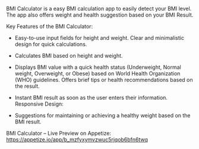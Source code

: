 BMI Calculator is a easy BMI calculation app to easily detect your BMI level. The app also offers weight and health suggestion based on your BMI Result.

Key Features of the BMI Calculator:
- Easy-to-use input fields for height and weight.
Clear and minimalistic design for quick calculations.

- Calculates BMI based on height and weight.

- Displays BMI value with a quick health status (Underweight, Normal weight, Overweight, or Obese) based on World Health Organization (WHO) guidelines.
Offers brief tips or health recommendations based on the result.
  
- Instant BMI result as soon as the user enters their information.
Responsive Design:

- Suggestions for maintaining or achieving a healthy weight based on the BMI result.

BMI Calculator – Live Preview on Appetize:
https://appetize.io/app/b_mzfyxymvzwuc5rjqob6bfn6twq
